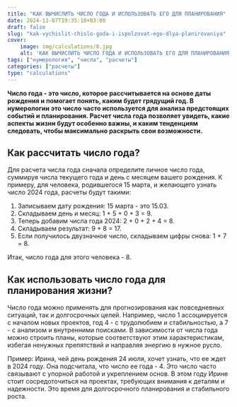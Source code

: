 ```yaml
---
title: "КАК ВЫЧИСЛИТЬ ЧИСЛО ГОДА И ИСПОЛЬЗОВАТЬ ЕГО ДЛЯ ПЛАНИРОВАНИЯ"
date: 2024-11-07T19:35:18+03:00
draft: false
slug: "kak-vychislit-chislo-goda-i-ispolzovat-ego-dlya-planirovaniya"
cover:
    image: img/calculations/8.jpg
    alt: 'КАК ВЫЧИСЛИТЬ ЧИСЛО ГОДА И ИСПОЛЬЗОВАТЬ ЕГО ДЛЯ ПЛАНИРОВАНИЯ'
tags: ["нумерология", "числа", "расчеты"]
categories: ["расчеты"]
type: "calculations"
---
```


**Число года - это число, которое рассчитывается на основе даты рождения и помогает понять, каким будет грядущий год. В нумерологии это число часто используется для анализа предстоящих событий и планирования. Расчет числа года позволяет увидеть, какие аспекты жизни будут особенно важны, и каким тенденциям следовать, чтобы максимально раскрыть свои возможности.**

## Как рассчитать число года?

Для расчета числа года сначала определите личное число года, суммируя числа текущего года и день с месяцем вашего рождения. К примеру, для человека, родившегося 15 марта, и желающего узнать число 2024 года, расчеты будут такими:

1.	Записываем дату рождения: 15 марта - это 15.03.
2.	Складываем день и месяц: 1 + 5 + 0 + 3 = 9.
3.	Теперь добавим числа года 2024: 2 + 0 + 2 + 4 = 8.
4.	Складываем результат: 9 + 8 = 17.
5.	Если получилось двузначное число, складываем цифры снова: 1 + 7 = 8.

Итак, число года для этого человека - 8.

## Как использовать число года для планирования жизни?

Число года можно применять для прогнозирования как повседневных ситуаций, так и долгосрочных целей. Например, число 1 ассоциируется с началом новых проектов, год 4 - с трудолюбием и стабильностью, а 7 - с анализом и внутренними поисками. В зависимости от числа года можно строить планы, которые соответствуют этим характеристикам, избегая ненужных препятствий и направляя энергию в нужное русло.

Пример: Ирина, чей день рождения 24 июля, хочет узнать, что ее ждет в 2024 году. Она подсчитала, что число ее года - 4. Это число часто связывают с упорной работой и укреплением основ. В этом году Ирине стоит сосредоточиться на проектах, требующих внимания к деталям и надежности. Это время для долгосрочного планирования и стабильного роста.

